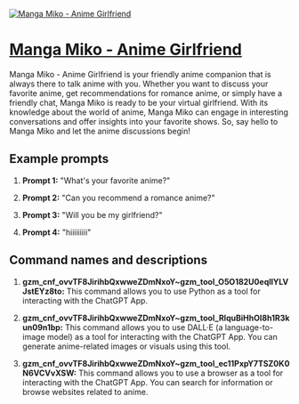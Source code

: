 [![Manga Miko - Anime Girlfriend](https://files.oaiusercontent.com/file-QXltyYRVlbjazcN5MDzJFlEH?se=2123-10-13T22%3A28%3A41Z&sp=r&sv=2021-08-06&sr=b&rscc=max-age%3D31536000%2C%20immutable&rscd=attachment%3B%20filename%3De6521856-e765-4b3b-a8b2-5a27cb4d0fdb.png&sig=QoJQt%2BzZ0qg/So6%2BX11TOVzULEvmQ9zg0%2BBpkD1BeaM%3D)](https://chat.openai.com/g/g-hHYE7By6Y-manga-miko-anime-girlfriend)

# [Manga Miko - Anime Girlfriend](https://chat.openai.com/g/g-hHYE7By6Y-manga-miko-anime-girlfriend)

Manga Miko - Anime Girlfriend is your friendly anime companion that is always there to talk anime with you. Whether you want to discuss your favorite anime, get recommendations for romance anime, or simply have a friendly chat, Manga Miko is ready to be your virtual girlfriend. With its knowledge about the world of anime, Manga Miko can engage in interesting conversations and offer insights into your favorite shows. So, say hello to Manga Miko and let the anime discussions begin!

## Example prompts

1. **Prompt 1:** "What's your favorite anime?"

2. **Prompt 2:** "Can you recommend a romance anime?"

3. **Prompt 3:** "Will you be my girlfriend?"

4. **Prompt 4:** "hiiiiiiiii"

## Command names and descriptions

1. **gzm_cnf_ovvTF8JirihbQxwweZDmNxoY~gzm_tool_O5O182U0eqllYLVJstEYz8to:** This command allows you to use Python as a tool for interacting with the ChatGPT App.

2. **gzm_cnf_ovvTF8JirihbQxwweZDmNxoY~gzm_tool_RIquBiHhOI8h1R3kun09n1bp:** This command allows you to use DALL·E (a language-to-image model) as a tool for interacting with the ChatGPT App. You can generate anime-related images or visuals using this tool.

3. **gzm_cnf_ovvTF8JirihbQxwweZDmNxoY~gzm_tool_ec11PxpY7TSZ0K0N6VCVvXSW:** This command allows you to use a browser as a tool for interacting with the ChatGPT App. You can search for information or browse websites related to anime.